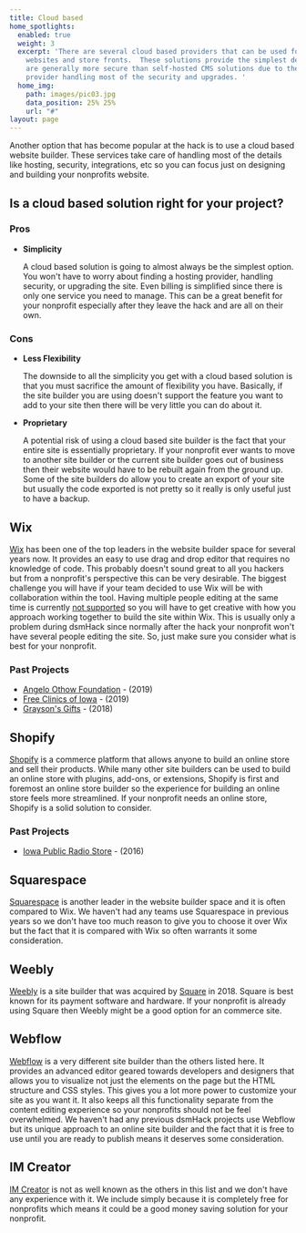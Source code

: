 ```yaml
---
title: Cloud based
home_spotlights:
  enabled: true
  weight: 3
  excerpt: 'There are several cloud based providers that can be used for building
    websites and store fronts.  These solutions provide the simplest deployment and
    are generally more secure than self-hosted CMS solutions due to the cloud based
    provider handling most of the security and upgrades. '
  home_img:
    path: images/pic03.jpg
    data_position: 25% 25%
    url: "#"
layout: page
---
```


Another option that has become popular at the hack is to use a cloud based website builder.  These services take care of handling most of the details like hosting, security, integrations, etc so you can focus just on designing and building your nonprofits website.

## Is a cloud based solution right for your project?

### Pros

* **Simplicity**

  A cloud based solution is going to almost always be the simplest option.  You won't have to worry about finding a hosting provider, handling security, or upgrading the site.  Even billing is simplified since there is only one service you need to manage.  This can be a great benefit for your nonprofit especially after they leave the hack and are all on their own.

### Cons

* **Less Flexibility**

  The downside to all the simplicity you get with a cloud based solution is that you must sacrifice the amount of flexibility you have.  Basically, if the site builder you are using doesn't support the feature you want to add to your site then there will be very little you can do about it.

* **Proprietary**

  A potential risk of using a cloud based site builder is the fact that your entire site is essentially proprietary.  If your nonprofit ever wants to move to another site builder or the current site builder goes out of business then their website would have to be rebuilt again from the ground up.  Some of the site builders do allow you to create an export of your site but usually the code exported is not pretty so it really is only useful just to have a backup.

## Wix

[Wix](https://wix.com) has been one of the top leaders in the website builder space for several years now.  It provides an easy to use drag and drop editor that requires no knowledge of code.  This probably doesn't sound great to all you hackers but from a nonprofit's perspective this can be very desirable.  The biggest challenge you will have if your team decided to use Wix will be with collaboration within the tool.  Having multiple people editing at the same time is currently [not supported](https://support.wix.com/en/article/request-allowing-multiple-contributors-to-edit-a-site-at-the-same-time) so you will have to get creative with how you approach working together to build the site within Wix.  This is usually only a problem during dsmHack since normally after the hack your nonprofit won't have several people editing the site.  So, just make sure you consider what is best for your nonprofit.

### Past Projects

* [Angelo Othow Foundation](https://www.angelo-othow.org/) - (2019)
* [Free Clinics of Iowa](https://www.fciowa.org/) - (2019)
* [Grayson's Gifts](https://www.graysonsgifts.org/) - (2018)

## Shopify

[Shopify](https://www.shopify.com/) is a commerce platform that allows anyone to build an online store and sell their products. While many other site builders can be used to build an online store with plugins, add-ons, or extensions, Shopify is first and foremost an online store builder so the experience for building an online store feels more streamlined.  If your nonprofit needs an online store, Shopify is a solid solution to consider.

### Past Projects

* [Iowa Public Radio Store](https://shop.iowapublicradio.org/) - (2016)

## Squarespace

[Squarespace](https://www.squarespace.com/) is another leader in the website builder space and it is often compared to Wix.  We haven't had any teams use Squarespace in previous years so we don't have too much reason to give you to choose it over Wix but the fact that it is compared with Wix so often warrants it some consideration.

## Weebly

[Weebly](https://www.weebly.com/) is a site builder that was acquired by [Square](https://squareup.com/) in 2018.  Square is best known for its payment software and hardware. If your nonprofit is already using Square then Weebly might be a good option for an commerce site.

## Webflow

[Webflow](https://webflow.com/) is a very different site builder than the others listed here.  It provides an advanced editor geared towards developers and designers that allows you to visualize not just the elements on the page but the HTML structure and CSS styles. This gives you a lot more power to customize your site as you want it. It also keeps all this functionality separate from the content editing experience so your nonprofits should not be feel overwhelmed.  We haven't had any previous dsmHack projects use Webflow but its unique approach to an online site builder and the fact that it is free to use until you are ready to publish means it deserves some consideration.

## IM Creator

[IM Creator](https://www.imcreator.com/) is not as well known as the others in this list and we don't have any experience with it. We include simply because it is completely free for nonprofits which means it could be a good money saving solution for your nonprofit.
